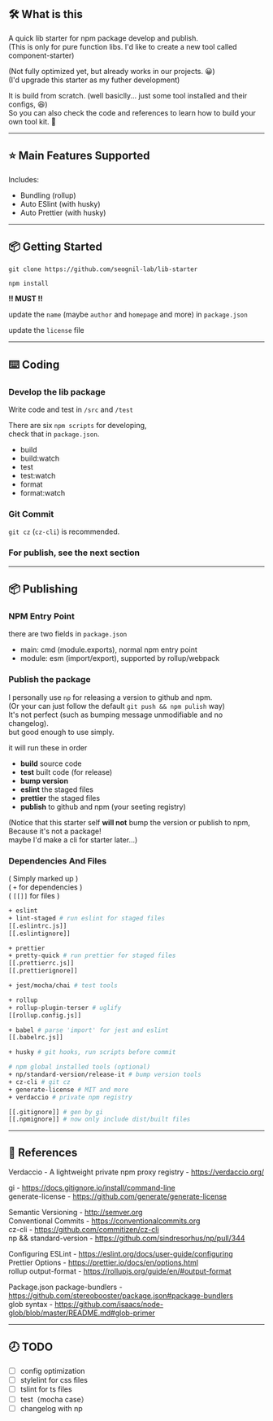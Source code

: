 ## 🛠️ What is this

A quick lib starter for npm package develop and publish.  
(This is only for pure function libs. I'd like to create a new tool called component-starter)

(Not fully optimized yet, but already works in our projects. 😀)  
(I'd upgrade this starter as my futher development)

It is build from scratch. (well basiclly... just some tool installed and their configs, 😆)  
So you can also check the code and references to learn how to build your own tool kit. 🖖

---

## ⭐️ Main Features Supported

Includes:

-   Bundling (rollup)
-   Auto ESlint (with husky)
-   Auto Prettier (with husky)

---

## 📦 Getting Started

`git clone https://github.com/seognil-lab/lib-starter`

`npm install`

**!! MUST !!**

update the `name` (maybe `author` and `homepage` and more) in `package.json`

update the `license` file

---

## ⌨️ Coding

### Develop the lib package

Write code and test in `/src` and `/test`

There are six `npm scripts` for developing,  
check that in `package.json`.

-   build
-   build:watch
-   test
-   test:watch
-   format
-   format:watch

### Git Commit

`git cz` (`cz-cli`) is recommended.

### For publish, see the next section

---

## 📦 Publishing

### NPM Entry Point

there are two fields in `package.json`

-   main: cmd (module.exports), normal npm entry point
-   module: esm (import/export), supported by rollup/webpack

### Publish the package

I personally use `np` for releasing a version to github and npm.  
(Or your can just follow the default `git push && npm pulish` way)  
It's not perfect (such as bumping message unmodifiable and no changelog).  
but good enough to use simply.

it will run these in order

-   **build** source code
-   **test** built code (for release)
-   **bump version**
-   **eslint** the staged files
-   **prettier** the staged files
-   **publish** to github and npm (your seeting registry)

(Notice that this starter self **will not** bump the version or publish to npm,  
Because it's not a package!  
maybe I'd make a cli for starter later...)

### Dependencies And Files

( Simply marked up )  
( `+` for dependencies )  
( `[[]]` for files )

```bash
+ eslint
+ lint-staged # run eslint for staged files
[[.eslintrc.js]]
[[.eslintignore]]

+ prettier
+ pretty-quick # run prettier for staged files
[[.prettierrc.js]]
[[.prettierignore]]

+ jest/mocha/chai # test tools

+ rollup
+ rollup-plugin-terser # uglify
[[rollup.config.js]]

+ babel # parse 'import' for jest and eslint
[[.babelrc.js]]

+ husky # git hooks, run scripts before commit

# npm global installed tools (optional)
+ np/standard-version/release-it # bump version tools
+ cz-cli # git cz
+ generate-license # MIT and more
+ verdaccio # private npm registry

[[.gitignore]] # gen by gi
[[.npmignore]] # now only include dist/built files
```

---

## 📜 References

Verdaccio - A lightweight private npm proxy registry - https://verdaccio.org/

gi - https://docs.gitignore.io/install/command-line  
generate-license - https://github.com/generate/generate-license

Semantic Versioning - http://semver.org  
Conventional Commits - https://conventionalcommits.org  
cz-cli - https://github.com/commitizen/cz-cli  
np && standard-version - https://github.com/sindresorhus/np/pull/344

Configuring ESLint - https://eslint.org/docs/user-guide/configuring  
Prettier Options - https://prettier.io/docs/en/options.html  
rollup output-format - https://rollupjs.org/guide/en/#output-format

Package.json package-bundlers - https://github.com/stereobooster/package.json#package-bundlers  
glob syntax - https://github.com/isaacs/node-glob/blob/master/README.md#glob-primer

---

## 🕗 TODO

-   [ ] config optimization
-   [ ] stylelint for css files
-   [ ] tslint for ts files
-   [ ] test（mocha case）
-   [ ] changelog with np

